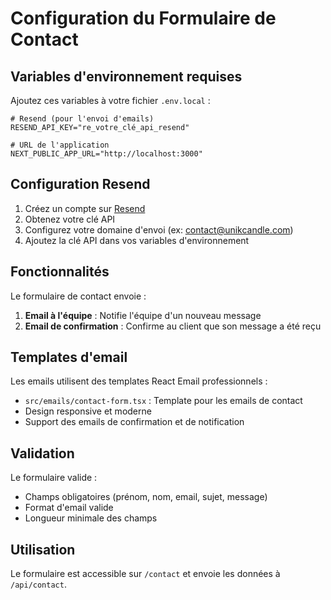 # Configuration du Formulaire de Contact

## Variables d'environnement requises

Ajoutez ces variables à votre fichier `.env.local` :

```env
# Resend (pour l'envoi d'emails)
RESEND_API_KEY="re_votre_clé_api_resend"

# URL de l'application
NEXT_PUBLIC_APP_URL="http://localhost:3000"
```

## Configuration Resend

1. Créez un compte sur [Resend](https://resend.com)
2. Obtenez votre clé API
3. Configurez votre domaine d'envoi (ex: contact@unikcandle.com)
4. Ajoutez la clé API dans vos variables d'environnement

## Fonctionnalités

Le formulaire de contact envoie :

1. **Email à l'équipe** : Notifie l'équipe d'un nouveau message
2. **Email de confirmation** : Confirme au client que son message a été reçu

## Templates d'email

Les emails utilisent des templates React Email professionnels :

- `src/emails/contact-form.tsx` : Template pour les emails de contact
- Design responsive et moderne
- Support des emails de confirmation et de notification

## Validation

Le formulaire valide :

- Champs obligatoires (prénom, nom, email, sujet, message)
- Format d'email valide
- Longueur minimale des champs

## Utilisation

Le formulaire est accessible sur `/contact` et envoie les données à `/api/contact`.
